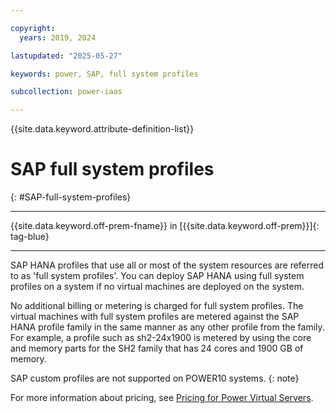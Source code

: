 ```yaml
---

copyright:
  years: 2019, 2024

lastupdated: "2025-05-27"

keywords: power, SAP, full system profiles

subcollection: power-iaas

---
```


{{site.data.keyword.attribute-definition-list}}


# SAP full system profiles
{: #SAP-full-system-profiles}

---


{{site.data.keyword.off-prem-fname}} in [{{site.data.keyword.off-prem}}]{: tag-blue}


---


SAP HANA profiles that use all or most of the system resources are referred to as 'full system profiles'. You can deploy SAP HANA using full system profiles on a system if no virtual machines are deployed on the system.

No additional billing or metering is charged for full system profiles. The virtual machines with full system profiles are metered against the SAP HANA profile family in the same manner as any other profile from the family. For example, a profile such as sh2-24x1900 is metered by using the core and memory parts for the SH2 family that has 24 cores and 1900 GB of memory.




SAP custom profiles are not supported on POWER10 systems.
{: note}

For more information about pricing, see [Pricing for Power Virtual Servers](/docs/power-iaas?topic=power-iaas-pricing-virtual-server-on-cloud).
